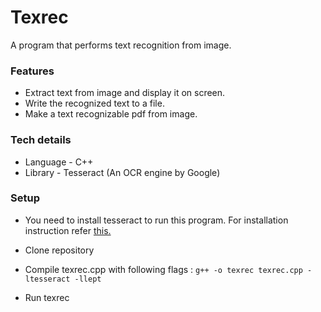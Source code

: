 # Texrec
A program that performs text recognition from image.

### Features 
* Extract text from image and display it on screen.
* Write the recognized text to a file.
* Make a text recognizable pdf from image.

### Tech details
* Language - C++
* Library - Tesseract (An OCR engine by Google)

### Setup
* You need to install tesseract to run this program. For installation instruction refer [this.](https://tesseract-ocr.github.io/tessdoc/Home.html)
* Clone repository 
* Compile texrec.cpp with following flags : `g++ -o texrec texrec.cpp -ltesseract -llept`

* Run texrec
